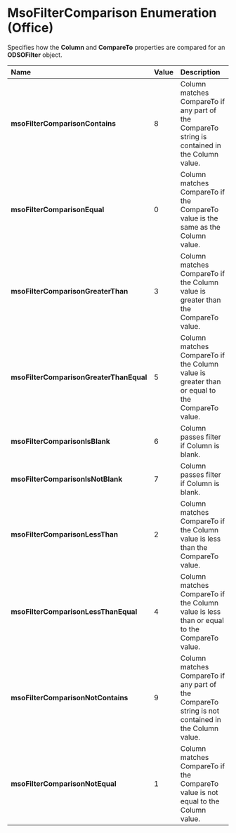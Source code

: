 
# MsoFilterComparison Enumeration (Office)

Specifies how the  **Column** and **CompareTo** properties are compared for an **ODSOFilter** object.



|**Name**|**Value**|**Description**|
|:-----|:-----|:-----|
| **msoFilterComparisonContains**|8|Column matches CompareTo if any part of the CompareTo string is contained in the Column value.|
| **msoFilterComparisonEqual**|0|Column matches CompareTo if the CompareTo value is the same as the Column value.|
| **msoFilterComparisonGreaterThan**|3|Column matches CompareTo if the Column value is greater than the CompareTo value.|
| **msoFilterComparisonGreaterThanEqual**|5|Column matches CompareTo if the Column value is greater than or equal to the CompareTo value.|
| **msoFilterComparisonIsBlank**|6|Column passes filter if Column is blank.|
| **msoFilterComparisonIsNotBlank**|7|Column passes filter if Column is blank.|
| **msoFilterComparisonLessThan**|2|Column matches CompareTo if the Column value is less than the CompareTo value.|
| **msoFilterComparisonLessThanEqual**|4|Column matches CompareTo if the Column value is less than or equal to the CompareTo value.|
| **msoFilterComparisonNotContains**|9|Column matches CompareTo if any part of the CompareTo string is not contained in the Column value.|
| **msoFilterComparisonNotEqual**|1|Column matches CompareTo if the CompareTo value is not equal to the Column value.|
